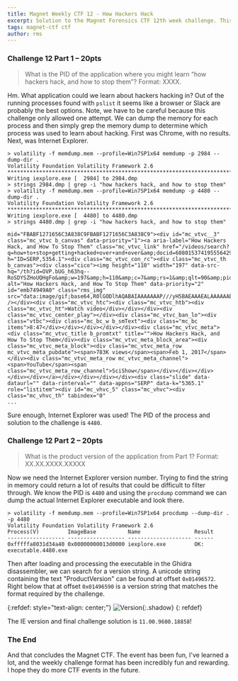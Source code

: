 ```yaml
---
title: Magnet Weekly CTF 12 - How Hackers Hack
excerpt: Solution to the Magnet Forensics CTF 12th week challenge. This week's challenges ask us about "How Hackers Hack..".
tags: magnet-ctf ctf
author: rms
---
```


### Challenge 12 Part 1 – 20pts

> What is the PID of the application where you might learn “how hackers hack, and how to stop them”? Format: XXXX.

Hm. What application could we learn about hackers hacking in? Out of the running processes found with `pslist` it seems like a browser or Slack are probably the best options. Note, we have to be careful because this challenge only allowed one attempt. We can dump the memory for each process and then simply grep the memory dump to determine which process was used to learn about hacking. First was Chrome, with no results. Next, was Internet Explorer.

```
> volatility -f memdump.mem --profile=Win7SP1x64 memdump -p 2984 --dump-dir .
Volatility Foundation Volatility Framework 2.6
************************************************************************
Writing iexplore.exe [  2984] to 2984.dmp
> strings 2984.dmp | grep -i "how hackers hack, and how to stop them"
> volatility -f memdump.mem --profile=Win7SP1x64 memdump -p 4480 --dump-dir . 
Volatility Foundation Volatility Framework 2.6
************************************************************************
Writing iexplore.exe [  4480] to 4480.dmp
> strings 4480.dmp | grep -i "how hackers hack, and how to stop them"
                         mid="FBABF1271656C3A838C9FBABF1271656C3A838C9"><div id="mc_vtvc__3" class="mc_vtvc b_canvas" data-priority="1"><a aria-label="How Hackers Hack, and How To Stop Them" class="mc_vtvc_link" href="/videos/search?q=how+to+stop+getting+hacked+over+and+over&amp;docid=608015374195556429&amp;mid=FBABF1271656C3A838C9FBABF1271656C3A838C9&amp;view=detail&amp;FORM=VIRE" h="ID=SERP,5354.1"><div class="mc_vtvc_con_rc"><div class="mc_vtvc_th b_canvas"><div class="cico"><img height="110" width="197" data-src-hq="/th?id=OVP.bUG_h63hq--RoSDYSZHoUQHgFo&amp;w=197&amp;h=110&amp;c=7&amp;rs=1&amp;qlt=90&amp;pid=1.7" alt="How Hackers Hack, and How To Stop Them" data-priority="2" id="emb74949A0" class="rms_img" src="data:image/gif;base64,R0lGODlhAQABAIAAAAAAAP///yH5BAEAAAEALAAAAAABAAEAAAIBTAA7" /></div><div class="mc_vtvc_htc"><div class="mc_vtvc_htb"><div class="mc_vtvc_ht">Watch video</div></div></div><div class="mc_vtvc_center_play"></div><div class="mc_vtvc_ban_lo"><div class="vtbc"><div class="mc_bc_w b_smText"><div class="mc_bc items">8:47</div></div></div></div></div><div class="mc_vtvc_meta"><div class="mc_vtvc_title b_promtxt" title="">How Hackers Hack, and How To Stop Them</div><div class="mc_vtvc_meta_block_area"><div class="mc_vtvc_meta_block"><div class="mc_vtvc_meta_row mc_vtvc_meta_pubdate"><span>783K views</span><span>Feb 1, 2017</span></div><div class="mc_vtvc_meta_row mc_vtvc_meta_channel"><span>YouTube</span><span class="mc_vtvc_meta_row_channel">SciShow</span></div></div></div></div></div></a></div></div></div></div><div class="slide" data-dataurl="" data-rinterval="" data-appns="SERP" data-k="5365.1" role="listitem"><div id="mc_vhvc_5" class="mc_vhvc"><div class="mc_vhvc_th" tabindex="0"
...
```

Sure enough, Internet Explorer was used! The PID of the process and solution to the challenge is `4480`.

### Challenge 12 Part 2 – 20pts

> What is the product version of the application from Part 1? Format: XX.XX.XXXX.XXXXX

Now we need the Internet Explorer version number. Trying to find the string in memory could return a lot of results that could be difficult to filter through. We know the PID is `4480` and using the `procdump` command we can dump the actual Internet Explorer executable and look there. 

```
> volatility -f memdump.mem --profile=Win7SP1x64 procdump --dump-dir . -p 4480
Volatility Foundation Volatility Framework 2.6
Process(V)         ImageBase          Name                 Result
------------------ ------------------ -------------------- ------
0xfffffa8031d34a40 0x00000000013d0000 iexplore.exe         OK: executable.4480.exe
```

Then after loading and processing the executable in the Ghidra disassembler, we can search for a version string. A unicode string containing the text "ProductVersion" can be found at offset `0x01496572`. Right below that at offset `0x01496590` is a version string that matches the format required by the challenge. 

{:refdef: style="text-align: center;"}
![Version](https://starwarsfan2099.github.io/public/2020-12-28/version.JPG){:.shadow}
{: refdef}

The IE version and final challenge solution is `11.00.9600.18858`!

### The End

And that concludes the Magnet CTF. The event has been fun, I've learned a lot, and the weekly challenge format has been incredibly fun and rewarding. I hope they do more CTF events in the future.